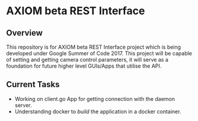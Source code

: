 # AXIOM beta REST Interface

## Overview
This repository is for AXIOM beta REST Interface project which is being developed under Google Summer of Code 2017. This project will be capable of setting and getting camera control parameters, it will serve as a foundation for future higher level GUIs/Apps that utilise the API.

## Current Tasks
- Working on client.go App for getting connection with the daemon server.
- Understanding docker to _build_ the application in a docker container.
